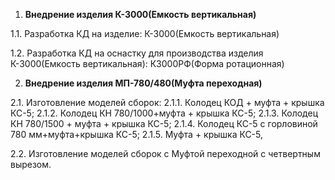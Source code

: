 1.    **Внедрение изделия К-3000(Емкость вертикальная)**

1.1.    Разработка КД на изделие: К-3000(Емкость вертикальная)

1.2.    Разработка КД на оснастку для производства изделия К-3000(Емкость вертикальная): К3000РФ(Форма ротационная)

2.    **Внедрение изделия МП-780/480(Муфта переходная)**

2.1.    Изготовление моделей сборок:
2.1.1.    Колодец КОД + муфта + крышка КС-5;
2.1.2.    Колодец КН 780/1000+муфта + крышка КС-5;
2.1.3.    Колодец КН 780/1500 + муфта + крышка КС-5;
2.1.4.    Колодец КС-5 с горловиной 780 мм+муфта+крышка КС-5;
2.1.5.    Муфта + крышка КС-5,

2.2.    Изготовление моделей сборок с Муфтой переходной с четвертным вырезом. 
